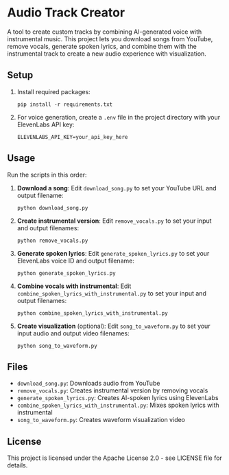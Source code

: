 # Audio Track Creator

A tool to create custom tracks by combining AI-generated voice with instrumental music. This project lets you download songs from YouTube, remove vocals, generate spoken lyrics, and combine them with the instrumental track to create a new audio experience with visualization.

## Setup

1. Install required packages:
   ```
   pip install -r requirements.txt
   ```

2. For voice generation, create a `.env` file in the project directory with your ElevenLabs API key:
   ```
   ELEVENLABS_API_KEY=your_api_key_here
   ```

## Usage

Run the scripts in this order:

1. **Download a song**:
   Edit `download_song.py` to set your YouTube URL and output filename:
   ```
   python download_song.py
   ```

2. **Create instrumental version**:
   Edit `remove_vocals.py` to set your input and output filenames:
   ```
   python remove_vocals.py
   ```

3. **Generate spoken lyrics**:
   Edit `generate_spoken_lyrics.py` to set your ElevenLabs voice ID and output filename:
   ```
   python generate_spoken_lyrics.py
   ```

4. **Combine vocals with instrumental**:
   Edit `combine_spoken_lyrics_with_instrumental.py` to set your input and output filenames:
   ```
   python combine_spoken_lyrics_with_instrumental.py
   ```

5. **Create visualization** (optional):
   Edit `song_to_waveform.py` to set your input audio and output video filenames:
   ```
   python song_to_waveform.py
   ```

## Files

- `download_song.py`: Downloads audio from YouTube
- `remove_vocals.py`: Creates instrumental version by removing vocals
- `generate_spoken_lyrics.py`: Creates AI-spoken lyrics using ElevenLabs
- `combine_spoken_lyrics_with_instrumental.py`: Mixes spoken lyrics with instrumental
- `song_to_waveform.py`: Creates waveform visualization video

## License

This project is licensed under the Apache License 2.0 - see LICENSE file for details.